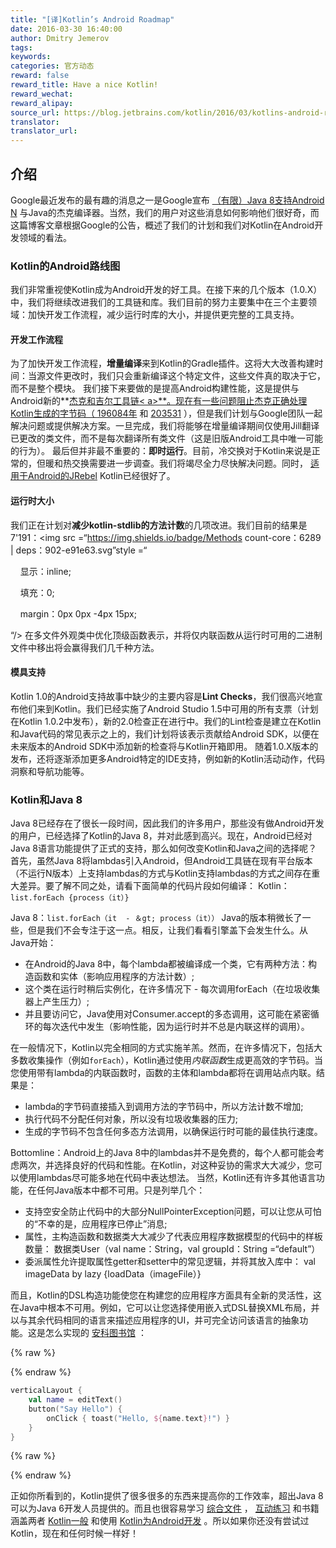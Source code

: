 ```yaml
---
title: "[译]Kotlin’s Android Roadmap"
date: 2016-03-30 16:40:00
author: Dmitry Jemerov
tags:
keywords:
categories: 官方动态
reward: false
reward_title: Have a nice Kotlin!
reward_wechat:
reward_alipay:
source_url: https://blog.jetbrains.com/kotlin/2016/03/kotlins-android-roadmap/
translator:
translator_url:
---
```


## 介绍

Google最近发布的最有趣的消息之一是Google宣布 [（有限）Java 8支持Android N](http://developer.android.com/preview/j8-jack.html) 与Java的杰克编译器。当然，我们的用户对这些消息如何影响他们很好奇，而这篇博客文章根据Google的公告，概述了我们的计划和我们对Kotlin在Android开发领域的看法。
<span id =“more-3784”> </span>
### Kotlin的Android路线图

我们非常重视使Kotlin成为Android开发的好工具。在接下来的几个版本（1.0.X）中，我们将继续改进我们的工具链和库。我们目前的努力主要集中在三个主要领域：加快开发工作流程，减少运行时库的大小，并提供更完整的工具支持。
#### 开发工作流程

为了加快开发工作流程，**增量编译**来到Kotlin的Gradle插件。这将大大改善构建时间：当源文件更改时，我们只会重新编译这个特定文件，这些文件真的取决于它，而不是整个模块。
我们接下来要做的是提高Android构建性能，这是提供与Android新的**<a href="http://tools.android.com/tech-docs/jackandjill">杰克和吉尔工具链< a>**。现在有一些问题阻止杰克正确处理Kotlin生成的字节码（ [196084年](https://code.google.com/p/android/issues/detail?id=196084) 和 [203531](https://code.google.com/p/android/issues/detail?id=203531) ），但是我们计划与Google团队一起解决问题或提供解决方案。一旦完成，我们将能够在增量编译期间仅使用Jill翻译已更改的类文件，而不是每次翻译所有类文件（这是旧版Android工具中唯一可能的行为）。
最后但并非最不重要的：**即时运行**。目前，冷交换对于Kotlin来说是正常的，但暖和热交换需要进一步调查。我们将竭尽全力尽快解决问题。同时， [适用于Android的JRebel](https://zeroturnaround.com/software/jrebel-for-android/) Kotlin已经很好了。
#### 运行时大小

我们正在计划对**减少kotlin-stdlib的方法计数**的几项改进。我们目前的结果是7'191：<img src =“https://img.shields.io/badge/Methods count-core：6289 | deps：902-e91e63.svg”style =“

    显示：inline;

    填充：0;

    margin：0px 0px -4px 15px;

“/>
在多文件外观类中优化顶级函数表示，并将仅内联函数从运行时可用的二进制文件中移出将会赢得我们几千种方法。
#### 模具支持

Kotlin 1.0的Android支持故事中缺少的主要内容是**Lint Checks**，我们很高兴地宣布他们来到Kotlin。我们已经实施了Android Studio 1.5中可用的所有支票（计划在Kotlin 1.0.2中发布），新的2.0检查正在进行中。我们的Lint检查是建立在Kotlin和Java代码的常见表示之上的，我们计划将该表示贡献给Android SDK，以便在未来版本的Android SDK中添加新的检查将与Kotlin开箱即用。
随着1.0.X版本的发布，还将逐渐添加更多Android特定的IDE支持，例如新的Kotlin活动</i>动作，代码洞察和导航功能等。
### Kotlin和Java 8

Java 8已经存在了很长一段时间，因此我们的许多用户，那些没有做Android开发的用户，已经选择了Kotlin的Java 8，并对此感到高兴。现在，Android已经对Java 8语言功能提供了正式的支持，那么如何改变Kotlin和Java之间的选择呢？
首先，虽然Java 8将lambdas引入Android，但Android工具链在现有平台版本（不运行N版本）上支持lambdas的方式与Kotlin支持lambdas的方式之间存在重大差异。要了解不同之处，请看下面简单的代码片段如何编译：
Kotlin：`list.forEach {process（it）}` <br/>

Java 8：`list.forEach（it  - ＆gt; process（it））`
Java的版本稍微长了一些，但是我们不会专注于这一点。相反，让我们看看引擎盖下会发生什么。从Java开始：

* 在Android的Java 8中，每个lambda都被编译成一个类，它有两种方法：构造函数和实体（影响应用程序的方法计数）;
* 这个类在运行时稍后实例化，在许多情况下 - 每次调用forEach（在垃圾收集器上产生压力）;
* 并且要访问它，Java使用对Consumer.accept的多态调用，这可能在紧密循环的每次迭代中发生（影响性能，因为运行时并不总是内联这样的调用）。

在一般情况下，Kotlin以完全相同的方式实施羊羔。然而，在许多情况下，包括大多数收集操作（例如`forEach`），Kotlin通过使用<i>内联函数</i>生成更高效的字节码。当您使用带有lambda的内联函数时，函数的主体和lambda都将在调用站点内联。结果是：

* lambda的字节码直接插入到调用方法的字节码中，所以方法计数不增加;
* 执行代码不分配任何对象，所以没有垃圾收集器的压力;
* 生成的字节码不包含任何多态方法调用，以确保运行时可能的最佳执行速度。

Bottomline：Android上的Java 8中的lambdas并不是免费的，每个人都可能会考虑两次，并选择良好的代码和性能。在Kotlin，对这种妥协的需求大大减少，您可以使用lambdas尽可能多地在代码中表达想法。
当然，Kotlin还有许多其他语言功能，在任何Java版本中都不可用。只是列举几个：

* 支持空安全防止代码中的大部分NullPointerException问题，可以让您从可怕的“不幸的是，应用程序已停止”消息;
* 属性，主构造函数和数据类大大减少了代表应用程序数据模型的代码中的样板数量：
数据类User（val name：String，val groupId：String =“default”）
* 委派属性允许提取属性getter和setter中的常见逻辑，并将其放入库中：
val imageData by lazy {loadData（imageFile）}

而且，Kotlin的DSL构造功能使您在构建您的应用程序方面具有全新的灵活性，这在Java中根本不可用。例如，它可以让您选择使用嵌入式DSL替换XML布局，并以与其余代码相同的语言来描述应用程序的UI，并可完全访问该语言的抽象功能。这是怎么实现的 [安科图书馆](https://github.com/kotlin/anko) ：

{% raw %}
<p></p>
{% endraw %}

```kotlin
verticalLayout {
    val name = editText()
    button("Say Hello") {
        onClick { toast("Hello, ${name.text}!") }
    }
}
```

{% raw %}
<p></p>
{% endraw %}

正如你所看到的，Kotlin提供了很多很多的东西来提高你的工作效率，超出Java 8可以为Java 6开发人员提供的。而且也很容易学习 [综合文件](https://kotlinlang.org/docs/reference/) ， [互动练习](http://blog.jetbrains.com/kotlin/2016/03/kotlin-educational-plugin/) 和书籍涵盖两者 [Kotlin一般](https://www.manning.com/books/kotlin-in-action) 和使用 [Kotlin为Android开发](https://leanpub.com/kotlin-for-android-developers) 。所以如果你还没有尝试过Kotlin，现在和任何时候一样好！
